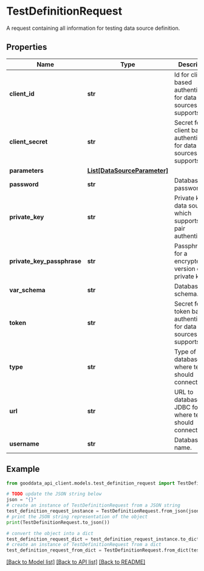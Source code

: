 # TestDefinitionRequest

A request containing all information for testing data source definition.

## Properties

Name | Type | Description | Notes
------------ | ------------- | ------------- | -------------
**client_id** | **str** | Id for client based authentication for data sources which supports it. | [optional] 
**client_secret** | **str** | Secret for client based authentication for data sources which supports it. | [optional] 
**parameters** | [**List[DataSourceParameter]**](DataSourceParameter.md) |  | [optional] 
**password** | **str** | Database user password. | [optional] 
**private_key** | **str** | Private key for data sources which supports key-pair authentication. | [optional] 
**private_key_passphrase** | **str** | Passphrase for a encrypted version of a private key. | [optional] 
**var_schema** | **str** | Database schema. | [optional] 
**token** | **str** | Secret for token based authentication for data sources which supports it. | [optional] 
**type** | **str** | Type of database, where test should connect to. | 
**url** | **str** | URL to database in JDBC format, where test should connect to. | [optional] 
**username** | **str** | Database user name. | [optional] 

## Example

```python
from gooddata_api_client.models.test_definition_request import TestDefinitionRequest

# TODO update the JSON string below
json = "{}"
# create an instance of TestDefinitionRequest from a JSON string
test_definition_request_instance = TestDefinitionRequest.from_json(json)
# print the JSON string representation of the object
print(TestDefinitionRequest.to_json())

# convert the object into a dict
test_definition_request_dict = test_definition_request_instance.to_dict()
# create an instance of TestDefinitionRequest from a dict
test_definition_request_from_dict = TestDefinitionRequest.from_dict(test_definition_request_dict)
```
[[Back to Model list]](../README.md#documentation-for-models) [[Back to API list]](../README.md#documentation-for-api-endpoints) [[Back to README]](../README.md)


